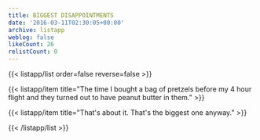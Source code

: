 ```yaml
---
title: BIGGEST DISAPPOINTMENTS
date: '2016-03-11T02:30:05+00:00'
archive: listapp
weblog: false
likeCount: 26
relistCount: 0
---
```



{{< listapp/list order=false reverse=false >}}

   {{< listapp/item title="The time I bought a bag of pretzels before my 4 hour flight and they turned out to have peanut butter in them." >}}

   {{< listapp/item title="That's about it. That's the biggest one anyway." >}}

{{< /listapp/list >}}
